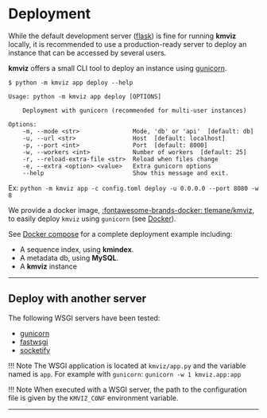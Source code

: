 # Deployment

While the default development server ([flask](https://flask.palletsprojects.com/en/3.0.x/)) is fine for running **kmviz** locally, it is recommended to use a production-ready server to deploy an instance that can be accessed by several users.

**kmviz** offers a small CLI tool to deploy an instance using [gunicorn](https://gunicorn.org/).

<!-- termynal -->
```
$ python -m kmviz app deploy --help

Usage: python -m kmviz app deploy [OPTIONS]

    Deployment with gunicorn (recommended for multi-user instances)

Options:
    -m, --mode <str>               Mode, 'db' or 'api'  [default: db]
    -u, --url <str>                Host  [default: localhost]
    -p, --port <int>               Port  [default: 8000]
    -w, --workers <int>            Number of workers  [default: 25]
    -r, --reload-extra-file <str>  Reload when files change
    -e, --extra <option> <value>   Extra gunicorn options
    --help                         Show this message and exit.
```

Ex: `python -m kmviz app -c config.toml deploy -u 0.0.0.0 --port 8080 -w 8`

We provide a docker image, [:fontawesome-brands-docker: tlemane/kmviz](https://hub.docker.com/r/tlemane/kmviz), to easily deploy `kmviz` using `gunicorn` (see [Docker](docker.md)).

See [Docker compose](compose.md) for a complete deployment example including:

* A sequence index, using **kmindex**.
* A metadata db, using **MySQL**.
* A **kmviz** instance

---

## Deploy with another server

The following WSGI servers have been tested:

* [gunicorn](https://gunicorn.org/)
* [fastwsgi](https://github.com/jamesroberts/fastwsgi)
* [socketify](https://docs.socketify.dev/)


!!! Note
    The WSGI application is located at `kmviz/app.py` and the variable named is `app`. For example with `gunicorn`: `gunicorn -w 1 kmviz.app:app`

!!! Note
    When executed with a WSGI server, the path to the configuration file is given by the `KMVIZ_CONF` environment variable.

---

